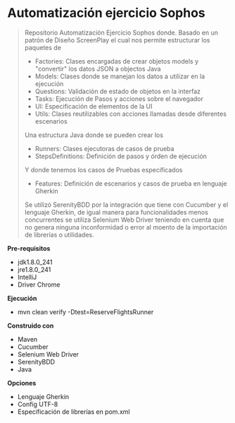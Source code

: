# Automatización ejercicio Sophos
> Repositorio Automatización Ejercicio  Sophos donde. Basado en un patrón de Diseño ScreenPlay el cual nos permite estructurar los paquetes de
>- Factories: Clases encargadas de crear objetos models y "convertir" los datos JSON a objectos Java   
>- Models: Clases donde se manejan los datos a utilizar en la ejecución
>- Questions: Validación de estado de objetos en la interfaz
>- Tasks: Ejecución de Pasos y acciones sobre el navegador
>- UI: Especificación de elementos de la UI
>- Utils: Clases reutilizables con acciones llamadas desde diferentes escenarios
>
>Una estructura Java donde se pueden crear los
>- Runners: Clases ejecutoras de casos de prueba
>- StepsDefinitions: Definición de pasos y órden de ejecución
>
>Y donde tenemos los casos de Pruebas especificados
>- Features: Definición de escenarios y casos de prueba en lenguaje Gherkin
>
>Se utilizó SerenityBDD por la integración que tiene con Cucumber y el lenguaje Gherkin, de igual manera para funcionalidades menos concurrentes se utiliza Selenium Web Driver teniendo en cuenta que no genera ninguna inconformidad o error al moento de la importación de librerías o utilidades.

**Pre-requisitos**
- jdk1.8.0_241
- jre1.8.0_241
- IntelliJ
- Driver Chrome

**Ejecución**
- mvn clean verify -Dtest=ReserveFlightsRunner

**Construido con**
- Maven
- Cucumber
- Selenium Web Driver
- SerenityBDD
- Java

**Opciones**
- Lenguaje Gherkin
- Config UTF-8
- Especificación de librerías en pom.xml
